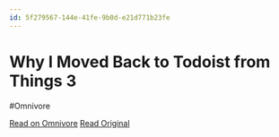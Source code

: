 ```yaml
---
id: 5f279567-144e-41fe-9b0d-e21d771b23fe
---
```


# Why I Moved Back to Todoist from Things 3
#Omnivore

[Read on Omnivore](https://omnivore.app/me/why-i-moved-back-to-todoist-from-things-3-18fbcddddd8)
[Read Original](https://hulry.com/things-3-vs-todoist/)


